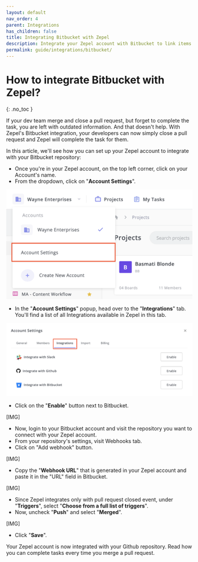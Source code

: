 ```yaml
---
layout: default
nav_order: 4
parent: Integrations
has_children: false
title: Integrating Bitbucket with Zepel
description: Integrate your Zepel account with Bitbucket to link items to your pull requests.
permalink: guide/integrations/bitbucket/
---
```

# How to integrate Bitbucket with Zepel?

{: .no_toc }

If your dev team merge and close a pull request, but forget to complete the task, you are left with outdated information. And that doesn't help. With Zepel's Bitbucket integration, your developers can now simply close a pull request and Zepel will complete the task for them.

In this article, we'll see how you can set up your Zepel account to integrate with your Bitbucket repository:

* Once you're in your Zepel account, on the top left corner, click on your Account's name.
* From the dropdown, click on "**Account Settings**".

![Click on Settings & Members from Accounts dropdown](/assets/uploads/account-settings.png "Account Settings")

* In the "**Account Settings**" popup, head over to the "**Integrations**" tab. You'll find a list of all Integrations available in Zepel in this tab.

![Head over to Integrations tab in Account Settings](/assets/uploads/integrations-tab.png "Integrations tab in Account Settings")

* Click on the "**Enable**" button next to Bitbucket.

[IMG]

* Now, login to your Bitbucket account and visit the repository you want to connect with your Zepel account.
* From your repository's settings, visit Webhooks tab.
* Click on "Add webhook" button.

[IMG]

* Copy the "**Webhook URL**" that is generated in your Zepel account and paste it in the "URL" field in Bitbucket.

[IMG]

* Since Zepel integrates only with pull request closed event, under "**Triggers**", select "**Choose from a full list of triggers**".
* Now, uncheck "**Push**" and select "**Merged**".

[IMG]

* Click "**Save**".

Your Zepel account is now integrated with your Github repository. Read how you can complete tasks every time you merge a pull request.